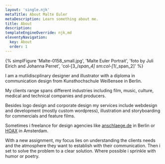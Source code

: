 ```yaml
---
layout: 'single.njk'
metaTitle: About Malte Euler
metaDescription: Learn something about me.
title: About
description:
templateEngineOverride: njk,md
eleventyNavigation:
  key: About
  order: 1
---
```


{% simplFigure 'Malte-0158_small.jpg', 'Malte Euler Portrait', 'foto by Juli Eirich and Johanna Perret', 'col-[3_/_span_4] sm:col-[1_/_span_2]' %}

<div class="md col-[1_/_span_6] sm:col-[4_/_span_3] about">

I am a mutlidiscplinary designer and illustrator with a diploma in communication design from Kunsthochschule Weißensee in Berlin.

My clients range spans different industries including film, music, culture, medical and technical companies and producers.

Besides logo design and corporate design my services include webdesign and development (mostly custom wordpress), illustration and storyboarding for commercials and feature films.

Sometimes i freelance for design agencies like [anschlaege.de](https://www.anschlaege.de) in Berlin or [HOAX](https://hoax-amsterdam.com) in Amsterdam.

With a new assignment, my focus lies on understanding the clients needs and the atmosphere they want to establish with their communication.
Then i set to solve the problem to a clear solution. Where possible i sprinkle with humor or poetry. 

</div>



